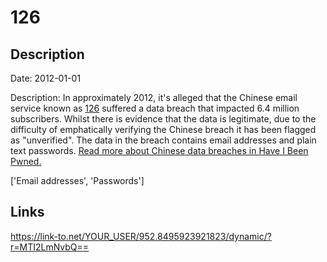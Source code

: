 # 126

## Description

Date: 2012-01-01

Description:
In approximately 2012, it's alleged that the Chinese email service known as <a href="http://126.com" target="_blank" rel="noopener">126</a> suffered a data breach that impacted 6.4 million subscribers. Whilst there is evidence that the data is legitimate, due to the difficulty of emphatically verifying the Chinese breach it has been flagged as &quot;unverified&quot;. The data in the breach contains email addresses and plain text passwords. <a href="https://www.troyhunt.com/handling-chinese-data-breaches-in-have-i-been-pwned/" target="_blank" rel="noopener">Read more about Chinese data breaches in Have I Been Pwned.</a>


['Email addresses', 'Passwords']

## Links

https://link-to.net/YOUR_USER/952.8495923921823/dynamic/?r=MTI2LmNvbQ==